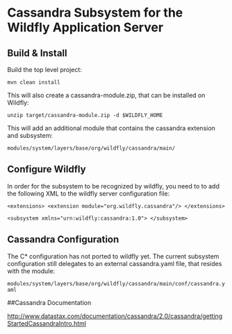

# Cassandra Subsystem for the Wildfly Application Server

## Build & Install

Build the top level project:

`mvn clean install`

This will also create a cassandra-module.zip, that can be installed on Wildfly:

`unzip target/cassandra-module.zip -d $WILDFLY_HOME`

This will add an additional module that contains the cassandra extension and subsystem:

`modules/system/layers/base/org/wildfly/cassandra/main/`

## Configure Wildfly

In order for the subsystem to be recognized by wildfly, you need to to add the following XML
to the wildfly server configuration file:

`
<extensions>
     <extension module="org.wildfly.cassandra"/>
</extensions>
 `

`
<subsystem xmlns="urn:wildfly:cassandra:1.0">
</subsystem>
`

## Cassandra Configuration

The C* configuration has not ported to wildfly yet. The current subsystem configuration still delegates to an external
cassandra.yaml file, that resides with the module:

`modules/system/layers/base/org/wildfly/cassandra/main/conf/cassandra.yaml`

##Cassandra Documentation

http://www.datastax.com/documentation/cassandra/2.0/cassandra/gettingStartedCassandraIntro.html